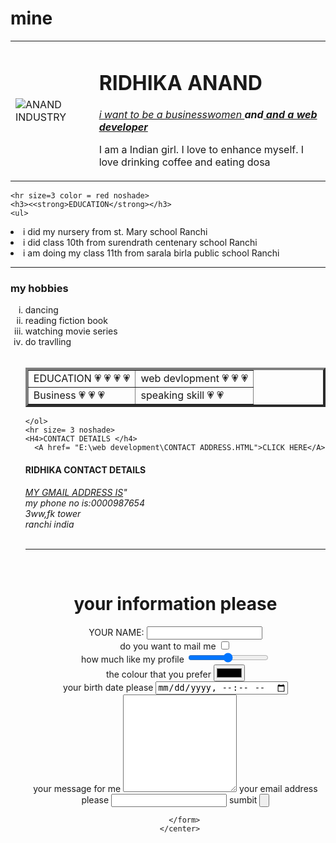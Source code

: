 # mine
<!DOCTYPE html>
<html lang="
" dir="ltr">
  <head>
    <meta charset="utf-8">
    <title> 🍔 RIDHIKA ANAND</title>
  </head>
  <body>
    <table cellspacing = 20>
      <tr>
        <td><img src="https://image.shutterstock.com/image-vector/ra-logo-metal-silver-monogram-260nw-1019599417.jpg" alt="ANAND INDUSTRY">
    </td>
  <td> <h1>RIDHIKA ANAND</h1>
    <p><em> <a href="https://www.wikihow.com/Be-a-Successful-Business-Woman">
  i want to be a businesswomen </a><strong> and<a href="https://en.wikipedia.org/wiki/Web_dev eloper">
        and a web developer</a></strong></em></p>
   <p>I am a Indian girl. I love to enhance myself. I love drinking coffee and
   eating dosa  </p></td>
</tr>
</table>


    <hr size=3 color = red noshade>
    <h3><<strong>EDUCATION</strong></h3>
    <ul>
  <li>  i did my nursery from st. Mary school Ranchi </li>
  <li>i did class 10th
    from surendrath centenary school
      Ranchi</li>
      <li>i am doing my class 11th from sarala birla public school Ranchi</li>
    </ul>
    <hr>
    <h3> my hobbies </h3>
    <ol type="i">
      <li> dancing</li>
      <li>reading fiction book </li>
      <li> watching movie series</li>
      <li> do travlling </li>
      <br>
      <table border="4">
        <tr>
          <td> EDUCATION 💗 💗 💗 💗
          </td>
          <td>
            web devlopment 💗 💗 💗
          </td>
        </tr>
        <tr>
        <td>
          Business 💗  💗  💗
        </td>
        <td>
          speaking skill 💗  💗
        </td>
      </tr>
    </table>

    </ol>
    <hr size= 3 noshade>
    <H4>CONTACT DETAILS </h4>
      <A href= "E:\web development\CONTACT ADDRESS.HTML">CLICK HERE</A>
  </body>
</html>
<!DOCTYPE html>
<html lang="en" dir="ltr">
  <head>
    <meta charset="utf-8">
    <title>MY CONTACT details</title>
  </head>
  <body>
    <H4> RIDHIKA CONTACT DETAILS</H4>
    <address>
     <a href= "<a href="mailto:ridhikaanand188@gmail.comsubject=feedback">  MY GMAIL ADDRESS IS</a>"
     <br>
     my phone no is:0000987654<br>
     3ww,fk tower<br>
     ranchi india
   </address><br>
   <hr>
   <br>
   <center>
   <h1>your information please</h1>
        <form action="mailto:ridhikaanand17@gmail.com" method="post" enctype="text/plain">
        <label>YOUR NAME:</label>
        <input type="name" name="" value=""><br>
        do you want to mail me
        <input type="CHECKBOX" name="" value=""><br>
        how much like my profile
        <input type="range" name="" value="">
        <br>
        <label>the colour that you prefer</label>
        <input type="color" name="" value="">
        <br>
        <label>your birth date please</label>
        <input type="datetime-local" name="" value="">
        <br>
        <label>your message for me</label>
        <textarea name="your message" rows="10" cols="20"></textarea>
        <label>your email address please</label>
        <input type="gmail" name="" value="">
        <label>sumbit</lable>
        <input type="submit" name=""value="">

        </form>
      </center>
  </body>
</html>
